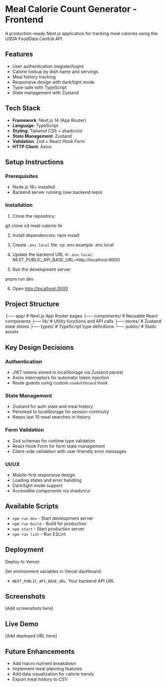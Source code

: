 # Meal Calorie Count Generator - Frontend

A production-ready Next.js application for tracking meal calories using the USDA FoodData Central API.

## Features

- User authentication (register/login)
- Calorie lookup by dish name and servings
- Meal history tracking
- Responsive design with dark/light mode
- Type-safe with TypeScript
- State management with Zustand

## Tech Stack

- **Framework**: Next.js 14 (App Router)
- **Language**: TypeScript
- **Styling**: Tailwind CSS + shadcn/ui
- **State Management**: Zustand
- **Validation**: Zod + React Hook Form
- **HTTP Client**: Axios

## Setup Instructions

### Prerequisites

- Node.js 18+ installed
- Backend server running (see backend repo)

### Installation

1. Clone the repository:

git clone <your-repo-url>
cd meal-calorie-fe


2. Install dependencies:
npm install


3. Create `.env.local` file:
cp .env.example .env.local


4. Update the backend URL in `.env.local`:
NEXT_PUBLIC_API_BASE_URL=http://localhost:8000


5. Run the development server:

pnpm run dev


6. Open [http://localhost:3000](http://localhost:3000)

## Project Structure

├── app/ # Next.js App Router pages
├── components/ # Reusable React components
├── lib/ # Utility functions and API calls
├── stores/ # Zustand state stores
├── types/ # TypeScript type definitions
└── public/ # Static assets


## Key Design Decisions

### Authentication
- JWT tokens stored in localStorage via Zustand persist
- Axios interceptors for automatic token injection
- Route guards using custom `useAuthGuard` hook

### State Management
- Zustand for auth state and meal history
- Persisted to localStorage for session continuity
- Keeps last 10 meal searches in history

### Form Validation
- Zod schemas for runtime type validation
- React Hook Form for form state management
- Client-side validation with user-friendly error messages

### UI/UX
- Mobile-first responsive design
- Loading states and error handling
- Dark/light mode support
- Accessible components via shadcn/ui

## Available Scripts

- `npm run dev` - Start development server
- `npm run build` - Build for production
- `npm start` - Start production server
- `npm run lint` - Run ESLint

## Deployment

Deploy to Vercel:


Set environment variables in Vercel dashboard:
- `NEXT_PUBLIC_API_BASE_URL`: Your backend API URL

## Screenshots

[Add screenshots here]

## Live Demo

[Add deployed URL here]

## Future Enhancements

- Add macro nutrient breakdown
- Implement meal planning features
- Add data visualization for calorie trends
- Export meal history to CSV
